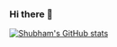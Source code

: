 ### Hi there 👋

[![Shubham's GitHub stats](https://github-readme-stats.vercel.app/api?username=shubhdevelop)](https://github.com/anuraghazra/github-readme-stats)
<!--
**shubhdevelop/shubhdevelop** is a ✨ _special_ ✨ repository because its `README.md` (this file) appears on your GitHub profile.

Here are some ideas to get you started:

- 🔭 I’m currently working on ...
- 🌱 I’m currently learning ...
- 👯 I’m looking to collaborate on ...
- 🤔 I’m looking for help with ...
- 💬 Ask me about ...
- 📫 How to reach me: ...
- 😄 Pronouns: ...
- ⚡ Fun fact: ...
-->
